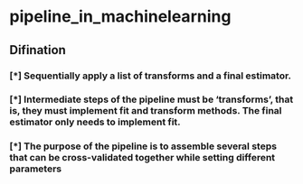 # pipeline_in_machinelearning


## Difination

### [*] Sequentially apply a list of transforms and a final estimator.
### [*]  Intermediate steps of the pipeline must be ‘transforms’, that is, they must implement fit and transform methods. The final estimator only needs to implement fit.
### [*] The purpose of the pipeline is to assemble several steps that can be cross-validated together while setting different parameters
